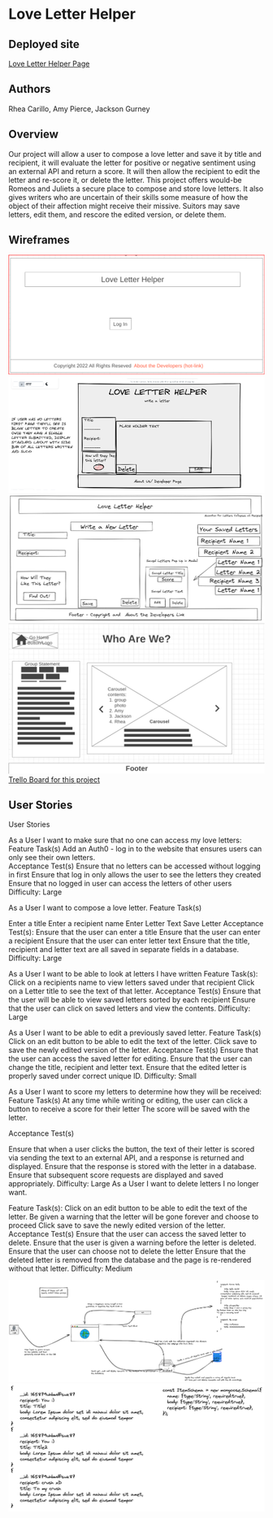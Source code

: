 # Love Letter Helper

## Deployed site

[Love Letter Helper Page](https://love-letter-helper.netlify.app/)

## Authors

Rhea Carillo, Amy Pierce, Jackson Gurney

## Overview

Our project will allow a user to compose a love letter and save it by title and recipient, it will evaluate the letter for positive or negative sentiment using an external API and return a score. It will then allow the recipient to edit the letter and re-score it, or delete the letter.
This project offers would-be Romeos and Juliets a secure place to compose and store love letters. It also gives writers who are uncertain of their skills some measure of how the object of their affection might receive their missive. Suitors may save letters, edit them, and rescore the edited version, or delete them.

## Wireframes

![Login Page](./project_prep/images/login.png?raw=true "Login Page")
![Compose A Letter](./project_prep/images/love-letter-compose.png?raw=true "Compose A Letter")
![View Saved and Edit Letters](./project_prep/images/love-letter-edit.png?raw=true "View Saved and Edit Letters")
![About Us](./project_prep/images/about-us.png?raw=true "About Us")
[Trello Board for this project](https://trello.com/b/mJsJb1sX/love-letter-helper)

## User Stories

User Stories

 As a User I want to make sure that no one can access my love letters:
 Feature Task(s)
Add an Auth0 - log in to the website that ensures users can only see their own letters.  
 Acceptance Test(s)
Ensure that no letters can be accessed without logging in first
Ensure that log in only allows the user to see the letters they created
Ensure that no logged in user can access the letters of other users
 Difficulty: Large

As a User I want to compose a love letter.
 Feature Task(s)
  
Enter a title
Enter a recipient name
Enter Letter Text
Save Letter
 Acceptance Test(s):
Ensure that the user can enter a title
Ensure that the user can enter a recipient
Ensure that the user can enter letter text
Ensure that the title, recipient and letter text are all saved in separate fields in a database.
 Difficulty: Large

As a User I want to be able to look at letters I have written
 Feature Task(s):
Click on a recipients name to view letters saved under that recipient
Click on a Letter title to see the text of that letter.
 Acceptance Test(s)
Ensure that the user will be able to view saved letters sorted by each recipient
Ensure that the user can click on saved letters and view the contents.
 Difficulty: Large

As a User I want to be able to edit a previously saved letter.
 Feature Task(s)
Click on an edit button to be able to edit the text of the letter.
Click save to save the newly edited version of the letter.
 Acceptance Test(s)
Ensure that the user can access the saved letter for editing.
Ensure that the user can change the title, recipient and letter text.
Ensure that the edited letter is properly saved under correct unique ID.
 Difficulty: Small

 As a User I want to score my letters to determine how they will be received:
 Feature Task(s)
At any time while writing or editing, the user can click a button to receive a score for their letter
The score will be saved with the letter.

 Acceptance Test(s)

Ensure that when a user clicks the button, the text of their letter is scored via sending the text to an external API, and a response is returned and displayed.
Ensure that the response is stored with the letter in a database.
Ensure that subsequent score requests are displayed and saved appropriately.
 Difficulty: Large
As a User I want to delete letters I no longer want.

 Feature Task(s):
Click on an edit button to be able to edit the text of the letter.
Be given a warning that the letter will be gone forever and choose to proceed
Click save to save the newly edited version of the letter.
 Acceptance Test(s)
Ensure that the user can access the saved letter to delete.
Ensure that the user is given a warning before the letter is deleted.
Ensure that the user can choose not to delete the letter
Ensure that the deleted letter is removed from the database and the page is re-rendered without that letter.
 Difficulty: Medium 

![UML](./project_prep/images/uml.png?raw=true "UML")
![Schema and Constructors](./project_prep/images/scema_constructor.excalidraw.png?raw=true "Schema and Constructors")

